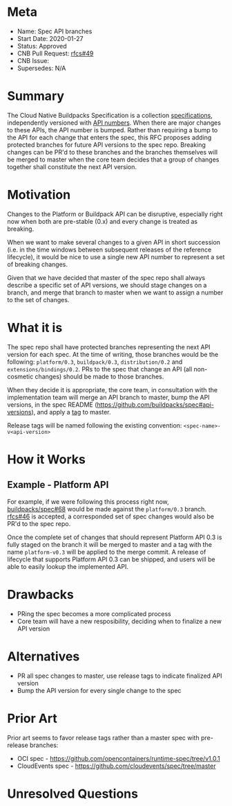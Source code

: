 # Meta
[meta]: #meta
- Name: Spec API branches
- Start Date: 2020-01-27
- Status: Approved
- CNB Pull Request: [rfcs#49](https://github.com/buildpacks/rfcs/pull/49)
- CNB Issue:
- Supersedes: N/A

# Summary
[summary]: #summary

The Cloud Native Buildpacks Specification is a collection [specifications](https://github.com/buildpacks/spec#sections), independently versioned with [API numbers](https://github.com/buildpacks/spec#api-versions). When there are major changes to these APIs, the API number is bumped. Rather than requiring a bump to the API for each change that enters the spec, this RFC proposes adding protected branches for future API versions to the spec repo. Breaking changes can be PR'd to these branches and the branches themselves will be merged to master when the core team decides that a group of changes together shall constitute the next API version.

# Motivation
[motivation]: #motivation

Changes to the Platform or Buildpack API can be disruptive, especially right now when both are pre-stable (0.x) and every change is treated as breaking.

When we want to make several changes to a given API in short succession (i.e. in the time windows between subsequent releases of the reference lifecycle), it would be nice to use a single new API number to represent a set of breaking changes.

Given that we have decided that master of the spec repo shall always describe a specific set of API versions, we should stage changes on a branch, and merge that branch to master when we want to assign a number to the set of changes.

# What it is
[what-it-is]: #what-it-is

The spec repo shall have protected branches representing the next API version for each spec. At the time of writing, those branches would be the following: `platform/0.3`, `buildpack/0.3`, `distribution/0.2` and `extensions/bindings/0.2`. PRs to the spec that change an API (all non-cosmetic changes) should be made to those branches.

When they decide it is appropriate, the core team, in consultation with the implementation team will merge an API branch to master, bump the API versions, in the spec README (https://github.com/buildpacks/spec#api-versions), and apply a [tag](https://github.com/buildpacks/spec/releases) to master.

Release tags will be named following the existing convention: `<spec-name>-v<api-version>`

# How it Works
[how-it-works]: #how-it-works

## Example - Platform API
For example, if we were following this process right now, [buildpacks/spec#68](https://github.com/buildpacks/spec/pull/68) would be made against the `platform/0.3` branch. [rfcs#46](https://github.com/buildpacks/rfcs/pull/46) is accepted, a corresponded set of spec changes would also be PR'd to the spec repo.

Once the complete set of changes that should represent Platform API 0.3 is fully staged on the branch it will be merged to master and a tag with the name `platform-v0.3` will be applied to the merge commit. A release of lifecycle that supports Platform API 0.3 can be shipped, and users will be able to easily lookup the implemented API.

# Drawbacks
[drawbacks]: #drawbacks

* PRing the spec becomes a more complicated process
* Core team will have a new resposibility, deciding when to finalize a new API version

# Alternatives
[alternatives]: #alternatives

- PR all spec changes to master, use release tags to indicate finalized API version
- Bump the API version for every single change to the spec

# Prior Art
[prior-art]: #prior-art

Prior art seems to favor release tags rather than a master spec with pre-release branches:
* OCI spec - https://github.com/opencontainers/runtime-spec/tree/v1.0.1
* CloudEvents spec - https://github.com/cloudevents/spec/tree/master

# Unresolved Questions
[unresolved-questions]: #unresolved-questions
